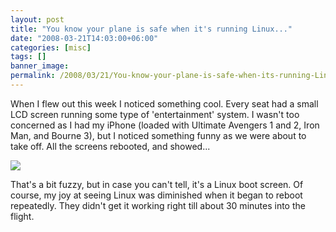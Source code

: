 ```yaml
---
layout: post
title: "You know your plane is safe when it's running Linux..."
date: "2008-03-21T14:03:00+06:00"
categories: [misc]
tags: []
banner_image: 
permalink: /2008/03/21/You-know-your-plane-is-safe-when-its-running-Linux
---
```


When I flew out this week I noticed something cool. Every seat had a small LCD screen running some type of 'entertainment' system. I wasn't too concerned as I had my iPhone (loaded with Ultimate Avengers 1 and 2, Iron Man, and Bourne 3), but I noticed something funny as we were about to take off. All the screens rebooted, and showed...

<img src="https://static.raymondcamden.com/images/IMG_0048.jpg">

That's a bit fuzzy, but in case you can't tell, it's a Linux boot screen. Of course, my joy at seeing Linux was diminished when it began to reboot repeatedly. They didn't get it working right till about 30 minutes into the flight.